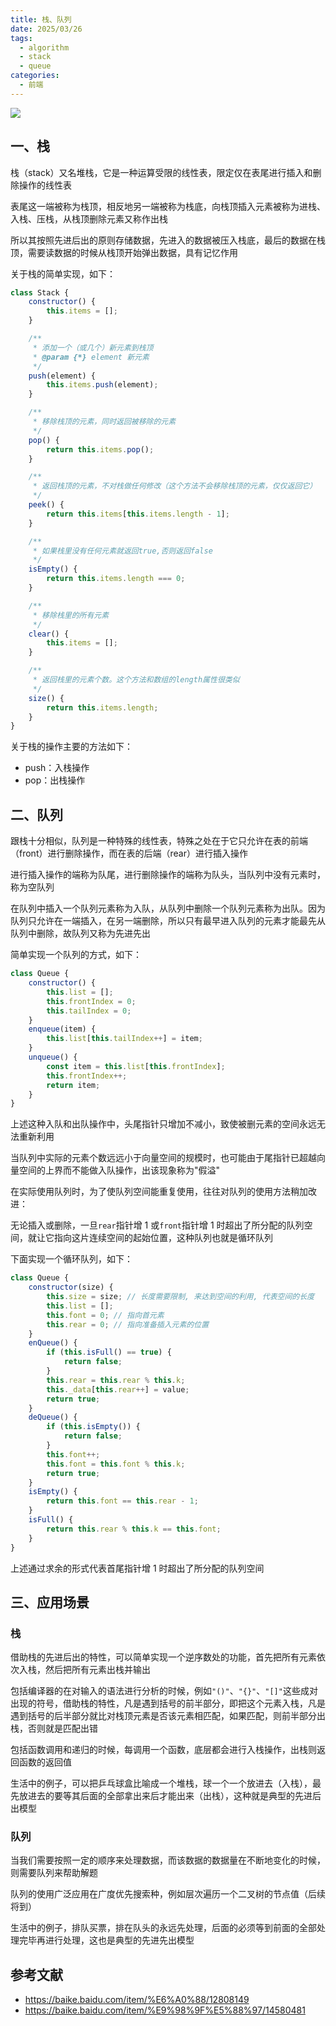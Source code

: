 ```yaml
---
title: 栈、队列
date: 2025/03/26
tags:
  - algorithm
  - stack
  - queue
categories:
  - 前端
---
```


![](https://static.vue-js.com/bc57f530-1b99-11ec-a752-75723a64e8f5.png)

## 一、栈

栈（stack）又名堆栈，它是一种运算受限的线性表，限定仅在表尾进行插入和删除操作的线性表

表尾这一端被称为栈顶，相反地另一端被称为栈底，向栈顶插入元素被称为进栈、入栈、压栈，从栈顶删除元素又称作出栈

所以其按照先进后出的原则存储数据，先进入的数据被压入栈底，最后的数据在栈顶，需要读数据的时候从栈顶开始弹出数据，具有记忆作用

关于栈的简单实现，如下：

```js
class Stack {
	constructor() {
		this.items = [];
	}

	/**
	 * 添加一个（或几个）新元素到栈顶
	 * @param {*} element 新元素
	 */
	push(element) {
		this.items.push(element);
	}

	/**
	 * 移除栈顶的元素，同时返回被移除的元素
	 */
	pop() {
		return this.items.pop();
	}

	/**
	 * 返回栈顶的元素，不对栈做任何修改（这个方法不会移除栈顶的元素，仅仅返回它）
	 */
	peek() {
		return this.items[this.items.length - 1];
	}

	/**
	 * 如果栈里没有任何元素就返回true,否则返回false
	 */
	isEmpty() {
		return this.items.length === 0;
	}

	/**
	 * 移除栈里的所有元素
	 */
	clear() {
		this.items = [];
	}

	/**
	 * 返回栈里的元素个数。这个方法和数组的length属性很类似
	 */
	size() {
		return this.items.length;
	}
}
```

关于栈的操作主要的方法如下：

- push：入栈操作
- pop：出栈操作

## 二、队列

跟栈十分相似，队列是一种特殊的线性表，特殊之处在于它只允许在表的前端（front）进行删除操作，而在表的后端（rear）进行插入操作

进行插入操作的端称为队尾，进行删除操作的端称为队头，当队列中没有元素时，称为空队列

在队列中插入一个队列元素称为入队，从队列中删除一个队列元素称为出队。因为队列只允许在一端插入，在另一端删除，所以只有最早进入队列的元素才能最先从队列中删除，故队列又称为先进先出

简单实现一个队列的方式，如下：

```js
class Queue {
	constructor() {
		this.list = [];
		this.frontIndex = 0;
		this.tailIndex = 0;
	}
	enqueue(item) {
		this.list[this.tailIndex++] = item;
	}
	unqueue() {
		const item = this.list[this.frontIndex];
		this.frontIndex++;
		return item;
	}
}
```

上述这种入队和出队操作中，头尾指针只增加不减小，致使被删元素的空间永远无法重新利用

当队列中实际的元素个数远远小于向量空间的规模时，也可能由于尾指针已超越向量空间的上界而不能做入队操作，出该现象称为"假溢"

在实际使用队列时，为了使队列空间能重复使用，往往对队列的使用方法稍加改进：

无论插入或删除，一旦`rear`指针增 1 或`front`指针增 1 时超出了所分配的队列空间，就让它指向这片连续空间的起始位置，这种队列也就是循环队列

下面实现一个循环队列，如下：

```js
class Queue {
	constructor(size) {
		this.size = size; // 长度需要限制, 来达到空间的利用, 代表空间的长度
		this.list = [];
		this.font = 0; // 指向首元素
		this.rear = 0; // 指向准备插入元素的位置
	}
	enQueue() {
		if (this.isFull() == true) {
			return false;
		}
		this.rear = this.rear % this.k;
		this._data[this.rear++] = value;
		return true;
	}
	deQueue() {
		if (this.isEmpty()) {
			return false;
		}
		this.font++;
		this.font = this.font % this.k;
		return true;
	}
	isEmpty() {
		return this.font == this.rear - 1;
	}
	isFull() {
		return this.rear % this.k == this.font;
	}
}
```

上述通过求余的形式代表首尾指针增 1 时超出了所分配的队列空间

## 三、应用场景

### 栈

借助栈的先进后出的特性，可以简单实现一个逆序数处的功能，首先把所有元素依次入栈，然后把所有元素出栈并输出

包括编译器的在对输入的语法进行分析的时候，例如`"()"`、`"{}"`、`"[]"`这些成对出现的符号，借助栈的特性，凡是遇到括号的前半部分，即把这个元素入栈，凡是遇到括号的后半部分就比对栈顶元素是否该元素相匹配，如果匹配，则前半部分出栈，否则就是匹配出错

包括函数调用和递归的时候，每调用一个函数，底层都会进行入栈操作，出栈则返回函数的返回值

生活中的例子，可以把乒乓球盒比喻成一个堆栈，球一个一个放进去（入栈），最先放进去的要等其后面的全部拿出来后才能出来（出栈），这种就是典型的先进后出模型

### 队列

当我们需要按照一定的顺序来处理数据，而该数据的数据量在不断地变化的时候，则需要队列来帮助解题

队列的使用广泛应用在广度优先搜索种，例如层次遍历一个二叉树的节点值（后续将到）

生活中的例子，排队买票，排在队头的永远先处理，后面的必须等到前面的全部处理完毕再进行处理，这也是典型的先进先出模型

## 参考文献

- https://baike.baidu.com/item/%E6%A0%88/12808149
- https://baike.baidu.com/item/%E9%98%9F%E5%88%97/14580481

